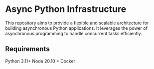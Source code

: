 # Async Python Infrastructure

This repository aims to provide a flexible and scalable architecture for building asynchronous Python applications. It leverages the power of asynchronous programming to handle concurrent tasks efficiently.

## Requirements
Python 3.11+
Node 20.10 +
Docker
